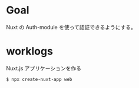 # Goal

Nuxt の Auth-module を使って認証できるようにする。

# worklogs

Nuxt.js アプリケーションを作る

```
$ npx create-nuxt-app web
```
